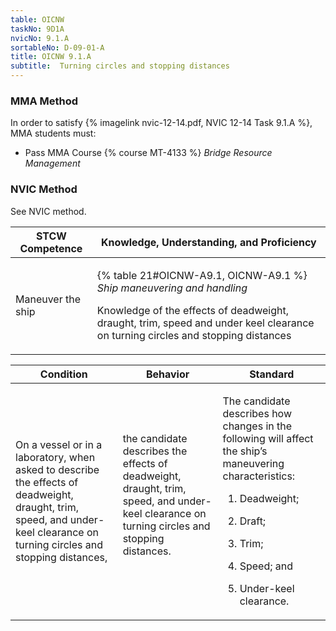 ```yaml
---
table: OICNW
taskNo: 9D1A
nvicNo: 9.1.A 
sortableNo: D-09-01-A
title: OICNW 9.1.A 
subtitle:  Turning circles and stopping distances
---
```



### MMA Method

In order to satisfy  {% imagelink nvic-12-14.pdf, NVIC 12-14 Task 9.1.A %}, MMA students must:

* Pass MMA Course {% course MT-4133 %}  *Bridge Resource Management*


### NVIC Method

<a onclick="togglevisibility('nvic_methods')" >See NVIC method.</a>

<div id='nvic_methods' class='hide'>

<table>
<thead>
<tr>
<th class='forty'> STCW Competence </th>
<th class='sixty'> Knowledge, Understanding, and Proficiency </th>
</tr>
</thead>




<tbody>
<tr><td markdown='1'>

Maneuver the ship

</td><td markdown='1'>

{% table 21#OICNW-A9.1, OICNW-A9.1 %} *Ship maneuvering and handling*

Knowledge of the effects of deadweight, draught, trim, speed and under keel clearance on turning circles and stopping distances

</td></tr>


</tbody>
</table>


<table>
<thead>
<tr><th class='twenty'>  Condition </th><th class='twenty'> Behavior </th><th  class='sixty'>Standard </th></tr>
</thead>
<tbody >



<tr><td markdown='1'>

On a vessel or in a laboratory, when asked to describe the effects of deadweight, draught, trim, speed, and under- keel clearance on turning circles and stopping distances,

</td><td markdown='1'>

the candidate describes the effects of deadweight, draught, trim, speed, and under- keel clearance on turning circles and stopping distances.

<br>

<div class="tooltip" markdown='1'>



</div>


</td><td markdown='1'>

The candidate describes how changes in the following will affect the ship’s maneuvering characteristics:

1. Deadweight;

2. Draft;

3. Trim;

4. Speed; and 

5. Under-keel clearance.

</td></tr>
</tbody>
</table>
</div>
